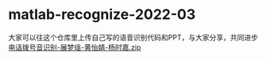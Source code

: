 # matlab-recognize-2022-03
大家可以往这个仓库里上传自己写的语音识别代码和PPT，与大家分享，共同进步
[电话拨号音识别-展梦瑶-黄怡婧-杨时嘉.zip](https://github.com/nfjdfb/matlab-recognize-2022-03/files/8260073/-.-.-.zip)
